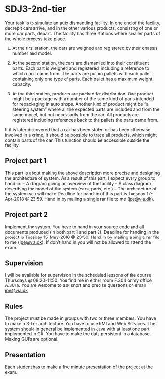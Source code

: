 # SDJ3-2nd-tier



Your task is to simulate an auto dismantling facility. In one end of the facility, decrepit cars arrive, and in the other various products, consisting of one or more car parts, depart. The facility has three stations where smaller parts of the whole process take place.

1. At the first station, the cars are weighed and registered by their chassis number and model.

2. At the second station, the cars are dismantled into their constituent parts. Each part is weighed and
registered, including a reference to which car it came from. The parts are put on pallets with each pallet containing only one type of parts. Each pallet has a maximum weight capacity.

3. At the third station, products are packed for distribution. One product might be a package with a number of the same kind of parts intended for repackaging in auto shops. Another kind of product might be “a steering system” where all the expected parts are included and from the same model, but not necessarily from the car. All products are registered including references back to the pallets the parts came from.

If it is later discovered that a car has been stolen or has been otherwise involved in a crime, it should be possible to trace all products, which might contain parts of the car. This function should be accessible outside the facility.
## Project part 1
This part is about making the above description more precise and designing the architecture of system. As a result of this part, I expect every group to hand in:
  – A diagram giving an overview of the facility
  – A class diagram describing the model of the system (cars, parts, etc.) – The architecture of the system you will make Deadline for hand-in of this part is Tuesday 17-Apr-2018 @ 23:59. Hand in by mailing a single rar file to me (jpe@via.dk).


## Project part 2
Implement the system. You have to hand in your source code and all documents produced (in both part 1 and part 2).
Deadline for handing in the project is Tuesday 15-May-2018 @ 23:59. Hand in by mailing a single rar file to me (jpe@via.dk). If don’t hand in you will not be allowed to attend the exam.
   
## Supervision
I will be available for supervision in the scheduled lessons of the course Thursdays @ 08:20-11:50. You find me in either room F.304 or my office A.301a.
You are welcome to ask short and precise questions on email jpe@via.dk 
## Rules
The project must be made in groups with two or three members.
You have to make a 3-tier architecture.
You have to use RMI and Web Services.
The system should in general be implemented in Java with at least one part implemented in C#. You have to make the data persistent in a database.
Making GUI’s are optional.
## Presentation
Each student has to make a five minute presentation of the project at the exam.
